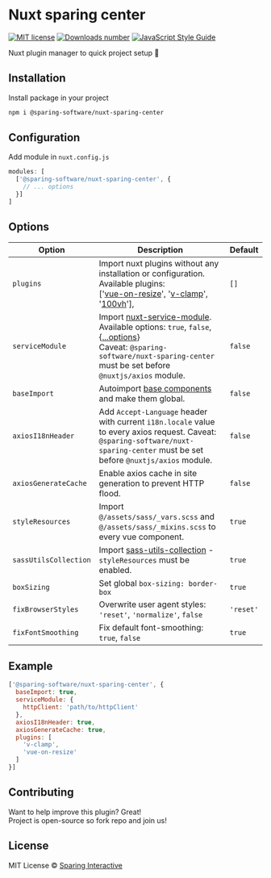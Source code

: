 # Nuxt sparing center

[![MIT license](https://img.shields.io/badge/license-MIT-green.svg)](https://github.com/SparingSoftware/nuxt-sparing-center/blob/master/LICENSE)
[![Downloads number](https://img.shields.io/npm/dt/@sparing-software/nuxt-sparing-center.svg)](https://www.npmjs.com/package/@sparing-software/nuxt-sparing-center)
[![JavaScript Style Guide](https://img.shields.io/badge/code_style-standard-brightgreen.svg)](https://standardjs.com)

Nuxt plugin manager to quick project setup :rocket:

## Installation
Install package in your project 
```bash
npm i @sparing-software/nuxt-sparing-center
```

## Configuration
Add module in `nuxt.config.js`
```js
modules: [
  ['@sparing-software/nuxt-sparing-center', {
    // ... options
  }]
]
```

## Options

| Option                         | Description     | Default |
|--------------------------------|-----------------|---------|
| `plugins`                      | Import nuxt plugins without any installation or configuration. Available plugins: <br> ['[vue-on-resize](https://github.com/SparingSoftware/vue-on-resize)', '[v-clamp](https://github.com/SparingSoftware/v-clamp)', '[100vh](https://github.com/SparingSoftware/100vh)'],  | `[]` |
| `serviceModule`                | Import [nuxt-service-module](https://github.com/SparingSoftware/nuxt-service-module).<br> Available options: `true`, `false`, {[...options](https://github.com/SparingSoftware/nuxt-service-module#options)} <br> Caveat: `@sparing-software/nuxt-sparing-center` must be set before `@nuxtjs/axios` module. | `false` |
| `baseImport`                   | Autoimport [base components](https://vuejs.org/v2/style-guide/#Base-component-names-strongly-recommended) and make them global. | `false` |
| `axiosI18nHeader`              | Add `Accept-Language` header with current `i18n.locale` value to every axios request. Caveat: `@sparing-software/nuxt-sparing-center` must be set before `@nuxtjs/axios` module. | `false` |
| `axiosGenerateCache`           | Enable axios cache in site generation to prevent HTTP flood. | `false` |
| `styleResources`               | Import `@/assets/sass/_vars.scss` and `@/assets/sass/_mixins.scss` to every vue component. | `true` |
| `sassUtilsCollection`          | Import [sass-utils-collection](https://github.com/adrianklimek/sass-utils-collection) - `styleResources` must be enabled. | `true` |
| `boxSizing`                    | Set global `box-sizing: border-box` | `true` |
| `fixBrowserStyles`             | Overwrite user agent styles: `'reset'`, `'normalize'`, `false` | `'reset'` |
| `fixFontSmoothing`             | Fix default font-smoothing: `true`, `false` | `true` |

## Example
```js
['@sparing-software/nuxt-sparing-center', {
  baseImport: true,
  serviceModule: {
    httpClient: 'path/to/httpClient'
  },
  axiosI18nHeader: true,
  axiosGenerateCache: true,
  plugins: [
    'v-clamp',
    'vue-on-resize'
  ]
}]
```

## Contributing
Want to help improve this plugin? Great!  
Project is open-source so fork repo and join us!

## License
MIT License © [Sparing Interactive](https://github.com/SparingSoftware)
